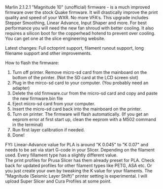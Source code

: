 
Marlin 2.1.2.1 "Magnitude 10" (unofficial) firmware - is a much improved firmware over the stock Quake firmware. It will drastically improve the print quality and speed of your WXR. No more VFA's.
This upgrade includes Stepper Smoothing, Linear Advance, Input Shaper and more. For best performance you will need the new fan shroud with better cooling. It also requires
a silicon boot for the copperhead hotend to prevent over cooling. You can get one at the slice engineering website.

Latest changes: Full octoprint support, filament runout support, long filename support and other improvements.

How to flash the firmware:

1. Turn off printer. Remove micro-sd card from the mainboard on the bottom of the printer. (Not the SD card at the LCD screen slot)
2. Plug in the mirco-sd card to your computer. (You probably need an adapter)
3. Delete the old firmware.cur from the micro-sd card and copy and paste the new firmware.bin file
4. Eject micro-sd card from your computer.
5. Insert the micro-sd card back into the mainboard on the printer.
6. Turn on printer. The firmware will flash automatically. (If you get an eeprom error at first start up, clean the eeprom with a M502 command in the terminal)
7. Run first layer calibration if needed.
9. Done!

FYI: Linear-Advance value for PLA is around "K 0.045" to "K 0.07" and needs to be set via start G-code in your Slicer. Depending on the filament used. Every fillament type has a slightly different value.   
The print profiles for Prusa Slicer has them already preset for PLA. 
Check back for updated profiles for other filament types like PETG, ASA etc. Or you just create your own by tweaking the K value for your filaments.
The "Magnitude (Seismic Layer Shift)" printer setting is experimental. 
I will upload Super Slicer and Cura Profiles at some point.

 
